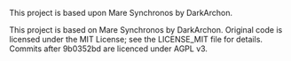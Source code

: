﻿This project is based upon Mare Synchronos by DarkArchon. 

This project is based on Mare Synchronos by DarkArchon. Original code is licensed under the MIT License; see the
LICENSE_MIT file for details. Commits after 9b0352bd are licenced under AGPL v3.